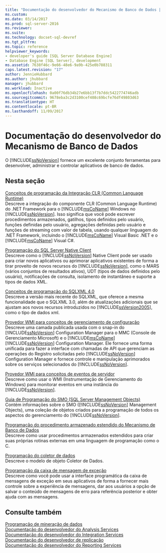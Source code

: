 ```yaml
---
title: "Documentação do desenvolvedor do Mecanismo de Banco de Dados | Microsoft Docs"
ms.custom: 
ms.date: 03/14/2017
ms.prod: sql-server-2016
ms.reviewer: 
ms.suite: 
ms.technology: docset-sql-devref
ms.tgt_pltfrm: 
ms.topic: reference
helpviewer_keywords:
- developer's guide [SQL Server Database Engine]
- Database Engine [SQL Server], development
ms.assetid: 7638f46c-9e66-48e6-9a9b-425e0b788311
caps.latest.revision: "17"
author: JennieHubbard
ms.author: jhubbard
manager: jhubbard
ms.workload: Inactive
ms.openlocfilehash: 0a00f76db34b27e6bb13f7b7ddc5422774746adb
ms.sourcegitcommit: 9678eba3c2d3100cef408c69bcfe76df49803d63
ms.translationtype: HT
ms.contentlocale: pt-BR
ms.lasthandoff: 11/09/2017
---
```

# <a name="database-engine-developer-documentation"></a>Documentação do desenvolvedor do Mecanismo de Banco de Dados
  O [!INCLUDE[ssNoVersion](../includes/ssnoversion-md.md)] fornece um excelente conjunto ferramentas para desenvolver, administrar e controlar aplicativos de banco de dados.  
  
## <a name="in-this-section"></a>Nesta seção  
 [Conceitos de programação da Integração CLR &#40;Common Language Runtime&#41;](../relational-databases/clr-integration/common-language-runtime-clr-integration-programming-concepts.md)  
 Descreve a integração do componente CLR (Common Language Runtime) do .NET Framework para o [!INCLUDE[msCoName](../includes/msconame-md.md)] Windows no [!INCLUDE[ssNoVersion](../includes/ssnoversion-md.md)]. Isso significa que você pode escrever procedimentos armazenados, gatilhos, tipos definidos pelo usuário, funções definidas pelo usuário, agregações definidas pelo usuário e funções de streaming com valor de tabela, usando qualquer linguagem do .NET Framework, incluindo o [!INCLUDE[msCoName](../includes/msconame-md.md)] Visual Basic .NET e o [!INCLUDE[msCoName](../includes/msconame-md.md)] Visual C#.  
  
 [Programação do SQL Server Native Client](../relational-databases/native-client/sql-server-native-client-programming.md)  
 Descreve como o [!INCLUDE[ssNoVersion](../includes/ssnoversion-md.md)] Native Client pode ser usado para criar novos aplicativos ou aprimorar aplicativos existentes de forma a tirar proveito de novos recursos do [!INCLUDE[ssNoVersion](../includes/ssnoversion-md.md)], como o MARS (vários conjuntos de resultados ativos), UDT (tipos de dados definidos pelo usuário), notificações de consulta, isolamento de instantâneo e suporte a tipos de dados XML.  
  
 [Conceitos de programação do SQLXML 4.0](../relational-databases/sqlxml/sqlxml-4-0-programming-concepts.md)  
 Descreve a versão mais recente do SQLXML, que oferece a mesma funcionalidade que o SQLXML 3.0, além de atualizações adicionais que se ajustam aos novos recursos introduzidos no [!INCLUDE[ssVersion2005](../includes/ssversion2005-md.md)], como o tipo de dados xml.  
  
 [Provedor WMI para conceitos de gerenciamento de configuração](../relational-databases/wmi-provider-configuration/wmi-provider-for-configuration-management.md)  
 Descreve uma camada publicada usada com o snap-in do [!INCLUDE[ssNoVersion](../includes/ssnoversion-md.md)] Configuration Manager para o MMC (Console de Gerenciamento Microsoft) e o [!INCLUDE[msCoName](../includes/msconame-md.md)] [!INCLUDE[ssNoVersion](../includes/ssnoversion-md.md)] Configuration Manager. Ele fornece uma forma unificada para fazer a interface com chamadas de API que gerenciam as operações do Registro solicitadas pelo [!INCLUDE[ssNoVersion](../includes/ssnoversion-md.md)] Configuration Manager e fornece controle e manipulação aprimorados sobre os serviços selecionados do [!INCLUDE[ssNoVersion](../includes/ssnoversion-md.md)].  
  
 [Provedor WMI para conceitos de eventos de servidor](../relational-databases/wmi-provider-server-events/wmi-provider-for-server-events-concepts.md)  
 Descreve como usar o WMI (Instrumentação de Gerenciamento do Windows) para monitorar eventos em uma instância do [!INCLUDE[ssNoVersion](../includes/ssnoversion-md.md)].  
  
 [Guia de Programação do SMO &#40;SQL Server Management Objects&#41;](../relational-databases/server-management-objects-smo/sql-server-management-objects-smo-programming-guide.md)  
 Contém informações sobre o SMO ([!INCLUDE[ssNoVersion](../includes/ssnoversion-md.md)] Management Objects), uma coleção de objetos criados para a programação de todos os aspectos do gerenciamento do [!INCLUDE[ssNoVersion](../includes/ssnoversion-md.md)].  
  
 [Programação do procedimento armazenado estendido do Mecanismo de Banco de Dados](../relational-databases/database-engine-extended-stored-procedure-programming.md)  
 Descreve como usar procedimentos armazenados estendidos para criar suas próprias rotinas externas em uma linguagem de programação como o C.  
  
 [Programação do coletor de dados](http://msdn.microsoft.com/library/53b4752b-055d-4716-b2bc-75b4cce84101)  
 Descreve o modelo de objeto Coletor de Dados.  
  
 [Programação da caixa de mensagem de exceção](http://msdn.microsoft.com/library/0b1ba514-6959-4e69-bfd2-3cf3c1ac4b9c)  
 Descreve como você pode usar a interface programática da caixa de mensagens de exceção em seus aplicativos de forma a fornecer mais controle sobre a experiência de mensagens, dar aos usuários a opção de salvar o conteúdo de mensagens de erro para referência posterior e obter ajuda com as mensagens.  
  
## <a name="see-also"></a>Consulte também  
 [Programação de mineração de dados](../analysis-services/data-mining-programming.md)   
 [Documentação do desenvolvedor do Analysis Services](../analysis-services/analysis-services-developer-documentation.md)   
 [Documentação do desenvolvedor do Integration Services](../integration-services/integration-services-developer-documentation.md)   
 [Documentação do desenvolvedor de replicação](../relational-databases/replication/concepts/replication-developer-documentation.md)   
 [Documentação do desenvolvedor do Reporting Services](../reporting-services/reporting-services-developer-documentation.md)  
  
  
